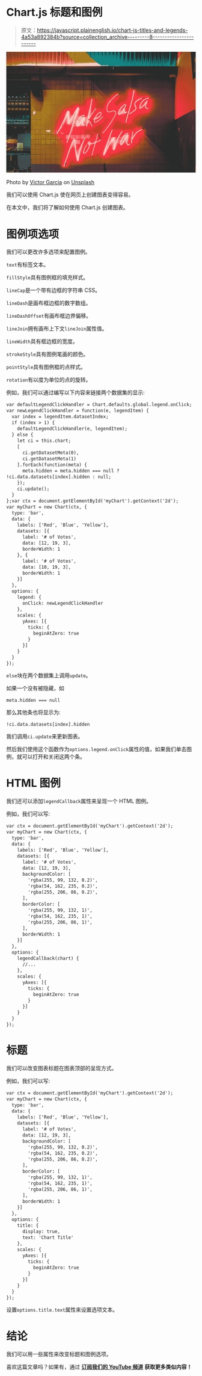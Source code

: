 # Chart.js 标题和图例

> 原文：<https://javascript.plainenglish.io/chart-js-titles-and-legends-4a53a892384b?source=collection_archive---------8----------------------->

![](img/f4106fc8f6fe5df91ac320ea2a9946ce.png)

Photo by [Victor Garcia](https://unsplash.com/@victor_g?utm_source=medium&utm_medium=referral) on [Unsplash](https://unsplash.com?utm_source=medium&utm_medium=referral)

我们可以使用 Chart.js 使在网页上创建图表变得容易。

在本文中，我们将了解如何使用 Chart.js 创建图表。

# 图例项选项

我们可以更改许多选项来配置图例。

`text`有标签文本。

`fillStyle`具有图例框的填充样式。

`lineCap`是一个带有边框的字符串 CSS。

`lineDash`是画布框边框的数字数组。

`lineDashOffset`有画布框边界偏移。

`lineJoin`拥有画布上下文`lineJoin`属性值。

`lineWidth`具有框边框的宽度。

`strokeStyle`具有图例笔画的颜色。

`pointStyle`具有图例框的点样式。

`rotation`有以度为单位的点的旋转。

例如，我们可以通过编写以下内容来链接两个数据集的显示:

```
var defaultLegendClickHandler = Chart.defaults.global.legend.onClick;
var newLegendClickHandler = function(e, legendItem) {
  var index = legendItem.datasetIndex;
  if (index > 1) {
    defaultLegendClickHandler(e, legendItem);
  } else {
    let ci = this.chart;
    [
      ci.getDatasetMeta(0),
      ci.getDatasetMeta(1)
    ].forEach(function(meta) {
      meta.hidden = meta.hidden === null ? !ci.data.datasets[index].hidden : null;
    });
    ci.update();
  }
};var ctx = document.getElementById('myChart').getContext('2d');
var myChart = new Chart(ctx, {
  type: 'bar',
  data: {
    labels: ['Red', 'Blue', 'Yellow'],
    datasets: [{
      label: '# of Votes',
      data: [12, 19, 3],
      borderWidth: 1
    }, {
      label: '# of Votes',
      data: [10, 19, 3],
      borderWidth: 1
    }]
  },
  options: {
    legend: {
      onClick: newLegendClickHandler
    },
    scales: {
      yAxes: [{
        ticks: {
          beginAtZero: true
        }
      }]
    }
  }
});
```

`else`块在两个数据集上调用`update`。

如果一个没有被隐藏，如

```
meta.hidden === null
```

那么其他条也将显示为:

```
!ci.data.datasets[index].hidden
```

我们调用`ci.update`来更新图表。

然后我们使用这个函数作为`options.legend.onClick`属性的值，如果我们单击图例，就可以打开和关闭这两个条。

# HTML 图例

我们还可以添加`legendCallback`属性来呈现一个 HTML 图例。

例如，我们可以写:

```
var ctx = document.getElementById('myChart').getContext('2d');
var myChart = new Chart(ctx, {
  type: 'bar',
  data: {
    labels: ['Red', 'Blue', 'Yellow'],
    datasets: [{
      label: '# of Votes',
      data: [12, 19, 3],
      backgroundColor: [
        'rgba(255, 99, 132, 0.2)',
        'rgba(54, 162, 235, 0.2)',
        'rgba(255, 206, 86, 0.2)',
      ],
      borderColor: [
        'rgba(255, 99, 132, 1)',
        'rgba(54, 162, 235, 1)',
        'rgba(255, 206, 86, 1)',
      ],
      borderWidth: 1
    }]
  },
  options: {
    legendCallback(chart) {
      //...
    },
    scales: {
      yAxes: [{
        ticks: {
          beginAtZero: true
        }
      }]
    }
  }
});
```

# 标题

我们可以改变图表标题在图表顶部的呈现方式。

例如，我们可以写:

```
var ctx = document.getElementById('myChart').getContext('2d');
var myChart = new Chart(ctx, {
  type: 'bar',
  data: {
    labels: ['Red', 'Blue', 'Yellow'],
    datasets: [{
      label: '# of Votes',
      data: [12, 19, 3],
      backgroundColor: [
        'rgba(255, 99, 132, 0.2)',
        'rgba(54, 162, 235, 0.2)',
        'rgba(255, 206, 86, 0.2)',
      ],
      borderColor: [
        'rgba(255, 99, 132, 1)',
        'rgba(54, 162, 235, 1)',
        'rgba(255, 206, 86, 1)',
      ],
      borderWidth: 1
    }]
  },
  options: {
    title: {
      display: true,
      text: 'Chart Title'
    },
    scales: {
      yAxes: [{
        ticks: {
          beginAtZero: true
        }
      }]
    }
  }
});
```

设置`options.title.text`属性来设置选项文本。

# 结论

我们可以用一些属性来改变标题和图例选项。

喜欢这篇文章吗？如果有，通过 [**订阅我们的 YouTube 频道**](https://www.youtube.com/channel/UCtipWUghju290NWcn8jhyAw?sub_confirmation=true) **获取更多类似内容！**